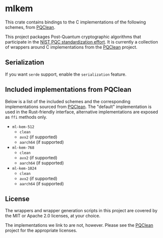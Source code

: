 # mlkem


This crate contains bindings to the C implementations of the following schemes,
from [PQClean][pqclean].

This project packages Post-Quantum cryptographic algorithms that participate in
the [NIST PQC standardization effort][nistpqc]. It is currently a collection of
wrappers around C implementations from the [PQClean][pqclean] project.

## Serialization

If you want `serde` support, enable the `serialization` feature.

## Included implementations from PQClean

Below is a list of the included schemes and the corresponding implementations
sourced from [PQClean][pqclean]. The "default" implementation is used in the
Rust-friendly interface, alternative implementations are exposed as ``ffi``
methods only.

* ``ml-kem-512``
  * ``clean``
  * ``avx2`` (if supported)
  * ``aarch64`` (if supported)
* ``ml-kem-768``
  * ``clean``
  * ``avx2`` (if supported)
  * ``aarch64`` (if supported)
* ``ml-kem-1024``
  * ``clean``
  * ``avx2`` (if supported)
  * ``aarch64`` (if supported)


## License

The wrappers and wrapper generation scripts in this project are covered by the
MIT or Apache 2.0 licenses, at your choice.

The implementations we link to are not, however. Please see the [PQClean][pqclean]
project for the appropriate licenses.

[pqclean]: https://github.com/PQClean/PQClean/
[nistpqc]: https://nist.gov/pqc/